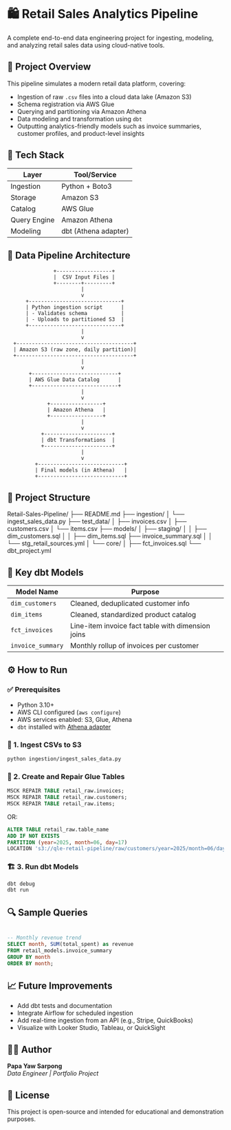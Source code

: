 # 🛍️ Retail Sales Analytics Pipeline

A complete end-to-end data engineering project for ingesting, modeling, and analyzing retail sales data using cloud-native tools.

## 📌 Project Overview

This pipeline simulates a modern retail data platform, covering:
- Ingestion of raw `.csv` files into a cloud data lake (Amazon S3)
- Schema registration via AWS Glue
- Querying and partitioning via Amazon Athena
- Data modeling and transformation using `dbt`
- Outputting analytics-friendly models such as invoice summaries, customer profiles, and product-level insights

## 🧰 Tech Stack

| Layer       | Tool/Service        |
|-------------|---------------------|
| Ingestion   | Python + Boto3      |
| Storage     | Amazon S3           |
| Catalog     | AWS Glue            |
| Query Engine| Amazon Athena       |
| Modeling    | dbt (Athena adapter)|

## 🧱 Data Pipeline Architecture

                   +------------------+
                   |  CSV Input Files |
                   +--------+---------+
                            |
                            v
          +------------------------------+
          | Python ingestion script      |
          | - Validates schema           |
          | - Uploads to partitioned S3  |
          +------------------------------+
                            |
                            v
      +--------------------------------------+
      | Amazon S3 (raw zone, daily partition)|
      +--------------------------------------+
                            |
                            v
           +----------------------------+
           | AWS Glue Data Catalog      |
           +----------------------------+
                            |
                            v
                 +-----------------+
                 | Amazon Athena   |
                 +-----------------+
                            |
                            v
               +----------------------+
               | dbt Transformations  |
               +----------------------+
                            |
                            v
             +----------------------------+
             | Final models (in Athena)   |
             +----------------------------+

## 📂 Project Structure

Retail-Sales-Pipeline/
├── README.md
├── ingestion/
│   └── ingest_sales_data.py
├── test_data/
│   ├── invoices.csv
│   ├── customers.csv
│   └── items.csv
├── models/
│   ├── staging/
│   │   ├── dim_customers.sql
│   │   ├── dim_items.sql
        ├── invoice_summary.sql
│   │   └── stg_retail_sources.yml
│   └── core/
│       ├── fct_invoices.sql
└── dbt_project.yml

## 🧪 Key dbt Models

| Model Name            | Purpose                                             |
|-----------------------|-----------------------------------------------------|
| `dim_customers`       | Cleaned, deduplicated customer info                |
| `dim_items`           | Cleaned, standardized product catalog              |
| `fct_invoices`        | Line-item invoice fact table with dimension joins  |
| `invoice_summary`     | Monthly rollup of invoices per customer            |

## ⚙️ How to Run

### ✅ Prerequisites
- Python 3.10+
- AWS CLI configured (`aws configure`)
- AWS services enabled: S3, Glue, Athena
- `dbt` installed with [Athena adapter](https://docs.getdbt.com/docs/available-adapters/athena)

### 🚀 1. Ingest CSVs to S3

```bash
python ingestion/ingest_sales_data.py
```

### 🧠 2. Create and Repair Glue Tables

```sql
MSCK REPAIR TABLE retail_raw.invoices;
MSCK REPAIR TABLE retail_raw.customers;
MSCK REPAIR TABLE retail_raw.items;
```

OR:

```sql
ALTER TABLE retail_raw.table_name
ADD IF NOT EXISTS 
PARTITION (year=2025, month=06, day=17)
LOCATION 's3://qle-retail-pipeline/raw/customers/year=2025/month=06/day=17/';
```

### 🏗 3. Run dbt Models

```bash
dbt debug
dbt run
```

## 🔍 Sample Queries

```sql

-- Monthly revenue trend
SELECT month, SUM(total_spent) as revenue
FROM retail_models.invoice_summary
GROUP BY month
ORDER BY month;
```

## 📈 Future Improvements

- Add dbt tests and documentation
- Integrate Airflow for scheduled ingestion
- Add real-time ingestion from an API (e.g., Stripe, QuickBooks)
- Visualize with Looker Studio, Tableau, or QuickSight

## 🧑‍💻 Author

**Papa Yaw Sarpong**  
_Data Engineer | Portfolio Project_

## 📎 License

This project is open-source and intended for educational and demonstration purposes.
